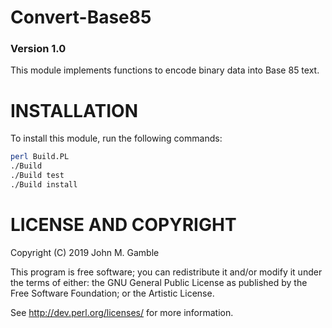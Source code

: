 # Convert-Base85

### Version 1.0

This module implements functions to encode binary data
into Base 85 text.


# INSTALLATION

To install this module, run the following commands:

```sh
perl Build.PL
./Build
./Build test
./Build install
```

# LICENSE AND COPYRIGHT

Copyright (C) 2019 John M. Gamble

This program is free software; you can redistribute it and/or modify it
under the terms of either: the GNU General Public License as published
by the Free Software Foundation; or the Artistic License.

See http://dev.perl.org/licenses/ for more information.

